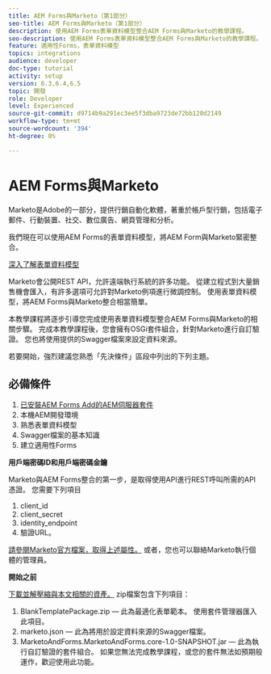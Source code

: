 ```yaml
---
title: AEM Forms與Marketo（第1部分）
seo-title: AEM Forms與Marketo（第1部分）
description: 使用AEM Forms表單資料模型整合AEM Forms與Marketo的教學課程。
seo-description: 使用AEM Forms表單資料模型整合AEM Forms與Marketo的教學課程。
feature: 適用性Forms，表單資料模型
topics: integrations
audience: developer
doc-type: tutorial
activity: setup
version: 6.3,6.4,6.5
topic: 開發
role: Developer
level: Experienced
source-git-commit: d9714b9a291ec3ee5f3dba9723de72bb120d2149
workflow-type: tm+mt
source-wordcount: '394'
ht-degree: 0%

---
```



# AEM Forms與Marketo

Marketo是Adobe的一部分，提供行銷自動化軟體，著重於帳戶型行銷，包括電子郵件、行動裝置、社交、數位廣告、網頁管理和分析。

我們現在可以使用AEM Forms的表單資料模型，將AEM Form與Marketo緊密整合。

[深入了解表單資料模型](https://helpx.adobe.com/experience-manager/6-5/forms/using/data-integration.html)

Marketo會公開REST API，允許遠端執行系統的許多功能。 從建立程式到大量銷售機會匯入，有許多選項可允許對Marketo例項進行微調控制。 使用表單資料模型，將AEM Forms與Marketo整合相當簡單。

本教學課程將逐步引導您完成使用表單資料模型整合AEM Forms與Marketo的相關步驟。 完成本教學課程後，您會擁有OSGi套件組合，針對Marketo進行自訂驗證。 您也將使用提供的Swagger檔案來設定資料來源。

若要開始，強烈建議您熟悉「先決條件」區段中列出的下列主題。

## 必備條件

1. [已安裝AEM Forms Add的AEM伺服器套件](/help/forms/adaptive-forms/installing-aem-form-on-windows-tutorial-use.md)
1. 本機AEM開發環境
1. 熟悉表單資料模型
1. Swagger檔案的基本知識
1. 建立適用性Forms

**用戶端密碼ID和用戶端密碼金鑰**

Marketo與AEM Forms整合的第一步，是取得使用API進行REST呼叫所需的API憑證。 您需要下列項目

1. client_id
1. client_secret
1. identity_endpoint
1. 驗證URL。

[請參閱Marketo官方檔案，取得上述屬性。](https://developers.marketo.com/rest-api/) 或者，您也可以聯絡Marketo執行個體的管理員。

**開始之前**

[下載並解壓縮與本文相關的資產。](assets/aemformsandmarketo.zip) zip檔案包含下列項目：

1. BlankTemplatePackage.zip — 此為最適化表單範本。 使用套件管理器匯入此項目。
1. marketo.json — 此為將用於設定資料來源的Swagger檔案。
1. MarketoAndForms.MarketoAndForms.core-1.0-SNAPSHOT.jar — 此為執行自訂驗證的套件組合。 如果您無法完成教學課程，或您的套件無法如預期般運作，歡迎使用此功能。
